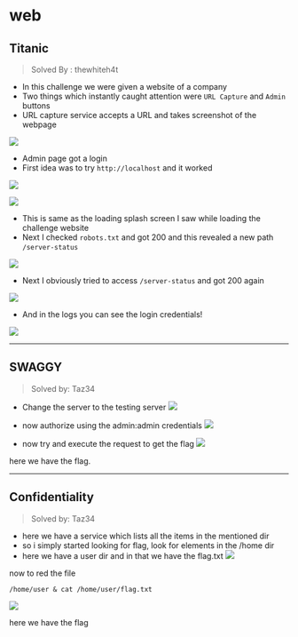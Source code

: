 # web

## Titanic
> Solved By : thewhiteh4t


- In this challenge we were given a website of a company
- Two things which instantly caught attention were `URL Capture` and `Admin` buttons
- URL capture service accepts a URL and takes screenshot of the webpage


![](https://i.imgur.com/Zvb3jw1.png)



- Admin page got a login
- First idea was to try `http://localhost` and it worked


![](https://i.imgur.com/p1p8cwY.png)

![](https://i.imgur.com/jBMQpgG.png)

- This is same as the loading splash screen I saw while loading the challenge website
- Next I checked `robots.txt` and got 200 and this revealed a new path `/server-status`


![](https://i.imgur.com/MvvLwjj.png)



- Next I obviously tried to access `/server-status` and got 200 again


![](https://i.imgur.com/aIKbkBX.png)

- And in the logs you can see the login credentials!


![](https://i.imgur.com/QDhwPpP.png)

----------


## SWAGGY 
> Solved by: Taz34


- Change the server to the testing server
![](https://i.imgur.com/F5ULF8M.png)

- now authorize using the admin:admin credentials
![](https://i.imgur.com/8cLu4hz.png)

- now try and execute the request to get the flag
![](https://i.imgur.com/ladHT3D.png)


here we have the flag.


----------

## Confidentiality
> Solved by: Taz34


- here we have a service which lists all the items in the mentioned dir
- so i simply started looking for flag, look for elements in the /home dir
- here we have a user dir and in that we have the flag.txt
![](https://i.imgur.com/6I1hCb4.png)


now to red the file

    /home/user & cat /home/user/flag.txt
![](https://i.imgur.com/G0AlZ6s.png)


here we have the flag

